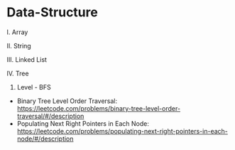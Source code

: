# Data-Structure

I. Array

II. String

III. Linked List

IV. Tree

1) Level - BFS
- Binary Tree Level Order Traversal: https://leetcode.com/problems/binary-tree-level-order-traversal/#/description 
- Populating Next Right Pointers in Each Node: https://leetcode.com/problems/populating-next-right-pointers-in-each-node/#/description 
